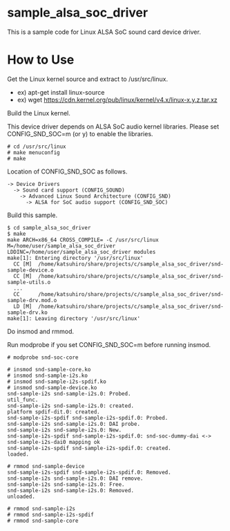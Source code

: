 # sample_alsa_soc_driver

This is a sample code for Linux ALSA SoC sound card device driver.

# How to Use

Get the Linux kernel source and extract to /usr/src/linux.

* ex) apt-get install linux-source
* ex) wget https://cdn.kernel.org/pub/linux/kernel/v4.x/linux-x.y.z.tar.xz

Build the Linux kernel.

This device driver depends on ALSA SoC audio kernel libraries.
Please set CONFIG_SND_SOC=m (or y) to enable the libraries.

    # cd /usr/src/linux
    # make menuconfig
    # make

Location of CONFIG_SND_SOC as follows.

    -> Device Drivers
      -> Sound card support (CONFIG_SOUND)
        -> Advanced Linux Sound Architecture (CONFIG_SND)
          -> ALSA for SoC audio support (CONFIG_SND_SOC)

Build this sample.

    $ cd sample_alsa_soc_driver
    $ make
    make ARCH=x86_64 CROSS_COMPILE= -C /usr/src/linux M=/home/user/sample_alsa_soc_driver LDDINC=/home/user/sample_alsa_soc_driver modules
    make[1]: Entering directory '/usr/src/linux'
      CC [M]  /home/katsuhiro/share/projects/c/sample_alsa_soc_driver/snd-sample-device.o
      CC [M]  /home/katsuhiro/share/projects/c/sample_alsa_soc_driver/snd-sample-utils.o
      ...
      CC      /home/katsuhiro/share/projects/c/sample_alsa_soc_driver/snd-sample-drv.mod.o
      LD [M]  /home/katsuhiro/share/projects/c/sample_alsa_soc_driver/snd-sample-drv.ko
    make[1]: Leaving directory '/usr/src/linux'

Do insmod and rmmod.

Run modprobe if you set CONFIG_SND_SOC=m before running insmod.

    # modprobe snd-soc-core

    # insmod snd-sample-core.ko
    # insmod snd-sample-i2s.ko
    # insmod snd-sample-i2s-spdif.ko
    # insmod snd-sample-device.ko
    snd-sample-i2s snd-sample-i2s.0: Probed.
    util_func.
    snd-sample-i2s snd-sample-i2s.0: created.
    platform spdif-dit.0: created.
    snd-sample-i2s-spdif snd-sample-i2s-spdif.0: Probed.
    snd-sample-i2s snd-sample-i2s.0: DAI probe.
    snd-sample-i2s snd-sample-i2s.0: New.
    snd-sample-i2s-spdif snd-sample-i2s-spdif.0: snd-soc-dummy-dai <-> snd-sample-i2s-dai0 mapping ok
    snd-sample-i2s-spdif snd-sample-i2s-spdif.0: created.
    loaded.

    # rmmod snd-sample-device
    snd-sample-i2s-spdif snd-sample-i2s-spdif.0: Removed.
    snd-sample-i2s snd-sample-i2s.0: DAI remove.
    snd-sample-i2s snd-sample-i2s.0: Free.
    snd-sample-i2s snd-sample-i2s.0: Removed.
    unloaded.

    # rmmod snd-sample-i2s
    # rmmod snd-sample-i2s-spdif
    # rmmod snd-sample-core

